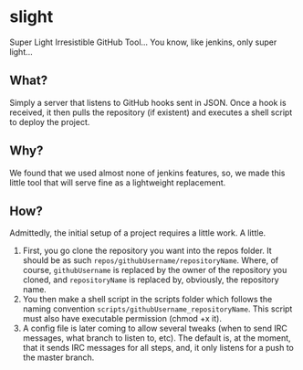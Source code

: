 slight
======

Super Light Irresistible GitHub Tool... You know, like jenkins, only super light...

## What? ##

Simply a server that listens to GitHub hooks sent in JSON. Once a hook is received, 
it then pulls the repository (if existent) and executes a shell script to deploy the project.

## Why? ##

We found that we used almost none of jenkins features, so, we made this little tool that 
will serve fine as a lightweight replacement.

## How? ##

Admittedly, the initial setup of a project requires a little work. A little.

1) First, you go clone the repository you want into the repos folder. It should be as such `repos/githubUsername/repositoryName`. Where, of course, `githubUsername` is replaced by the owner of the repository you cloned, and `repositoryName` is replaced by, obviously, the repository name.
2) You then make a shell script in the scripts folder which follows the naming convention `scripts/githubUsername_repositoryName`. This script must also have executable permission (chmod +x it).
3) A config file is later coming to allow several tweaks (when to send IRC messages, what branch to listen to, etc). The default is, at the moment, that it sends IRC messages for all steps, and, it only listens for a push to the master branch.

